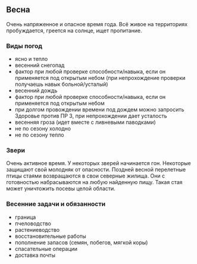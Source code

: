 ## Весна
Очень напряженное и опасное время года. Всё живое на территориях пробуждается, греется на солнце, ищет пропитание.
### Виды погод

- ясно и тепло
- весенний снегопад
- фактор при любой проверке способности/навыка, если он применяется под открытым небом (при непрохождение проверки получаешь навык больной/усталый)
- весенний дождь
- фактор при любой проверке способности/навыка, если он применяется под открытым небом
- при долгом провождении времени под дождем можно запросить Здоровье против ПР 3, при непрохождении дает усталость
- весенняя гроза (идет вместе с ливневыми паводками)
- не по сезону холодно
- не по сезону тепло

### Звери

Очень активное время. У некоторых зверей начинается гон. Некоторые защищают свой молодняк от опасности. Поздней весной перелетные птицы стаями возвращаются в свои северные жилища. Они с готовностью набрасываются на любую найденную пищу. Такая стая может уничтожить посевы целой области.

### Весенние задачи и обязанности
- граница
- пчеловодство
- растениеводство
- восстановительные работы
- пополнение запасов (семян, побегов, мягкой коры)
- спасательные операции
- доставка почты
